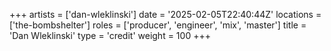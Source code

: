 +++
artists = ['dan-wleklinski']
date = '2025-02-05T22:40:44Z'
locations = ['the-bombshelter']
roles = ['producer', 'engineer', 'mix', 'master']
title = 'Dan Wleklinski'
type = 'credit'
weight = 100
+++
